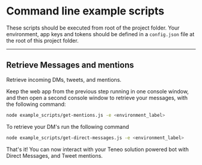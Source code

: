 # Command line example scripts

These scripts should be executed from root of the project folder. Your environment, app keys and tokens should be defined in a `config.json` file at the root of this project folder.

---

## Retrieve Messages and mentions

Retrieve incoming DMs, tweets, and mentions.

Keep the web app from the previous step running in one console window, and then open a second console window to retrieve your messages, with the following command:

``` bash
node example_scripts/get-mentions.js -e <environment_label>
```

To retrieve your DM's run the following command

``` bash
node example_scripts/get-direct-messages.js -e <environment_label>
```

That's it! You can now interact with your Teneo solution powered bot with Direct Messages, and Tweet mentions.
